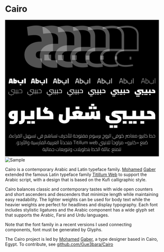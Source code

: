 # Cairo

![Sample](documentation/sample.png)
![Sample](documentation/Cairovf.gif)

Cairo is a contemporary Arabic and Latin typeface family. 
[Mohamed](https://gaber.design/) [Gaber](https://www.instagram.com/gue3bara/) extended the famous Latin typeface family [Titillum Web](https://www.google.com/fonts/specimen/Titillium+Web) to support the Arabic script, with a design that is based on the Kufi calligraphic style. 

Cairo balances classic and contemporary tastes with wide open counters and short ascenders and descenders that minimize length while maintaining easy readability. 
The lighter weights can be used for body text while the heavier weights are perfect for headlines and display typography. 
Each font includes stylistic ligatures and the Arabic component has a wide glyph set that supports the Arabic, Farsi and Urdu languages.

Note that the font family in a recent versions I used connecting components, font must be generated by Glyphs.

The Cairo project is led by [Mohamed](https://gaber.design/) [Gaber](https://www.instagram.com/gue3bara/), a type designer based in Cairo, Egypt. 
To contribute, see [github.com/Gue3bara/Cairo](https://github.com/Gue3bara/Cairo)
